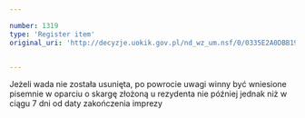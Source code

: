 ```yaml
---

number: 1319
type: 'Register item'
original_uri: 'http://decyzje.uokik.gov.pl/nd_wz_um.nsf/0/0335E2A0DBB1998DC12573DE00417B07?OpenDocument'


---
```


Jeżeli wada nie została usunięta, po powrocie uwagi winny być wniesione pisemnie w oparciu o skargę złożoną u rezydenta nie później jednak niż w ciągu 7 dni od daty zakończenia imprezy
